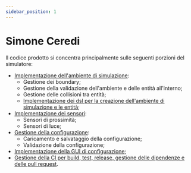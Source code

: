 ```yaml
---
sidebar_position: 1
---
```


# Simone Ceredi

Il codice prodotto si concentra principalmente sulle seguenti porzioni del simulatore:

- [Implementazione dell'ambiente di simulazione](./1-environment.md):
  - Gestione dei boundary;
  - Gestione della validazione dell'ambiente e delle entità all'interno;
  - Gestione delle collisioni tra entità;
  - [Implementazione dei dsl per la creazione dell'ambiente di simulazione e le entità](./2-dsl.md);
- [Implementazione dei sensori](./3-sensors.md):
  - Sensori di prossimità;
  - Sensori di luce;
- [Gestione della configurazione](./4-configuration.md):
  - Caricamento e salvataggio della configurazione;
  - Validazione della configurazione;
- [Implementazione della GUI di configurazione](./5-config-gui.md);
- [Gestione della CI per build, test, release, gestione delle dipendenze e delle pull request](./../../01-development-process/06-ci.mdx).
